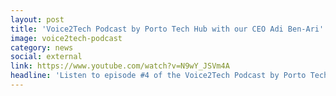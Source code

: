 ```yaml
---
layout: post
title: 'Voice2Tech Podcast by Porto Tech Hub with our CEO Adi Ben-Ari'
image: voice2tech-podcast
category: news
social: external
link: https://www.youtube.com/watch?v=N9wY_JSVm4A
headline: 'Listen to episode #4 of the Voice2Tech Podcast by Porto Tech Hub with our CEO, Adi Ben-Ari, where he dived into what blockchain is, its applications and its future.'
---
```

